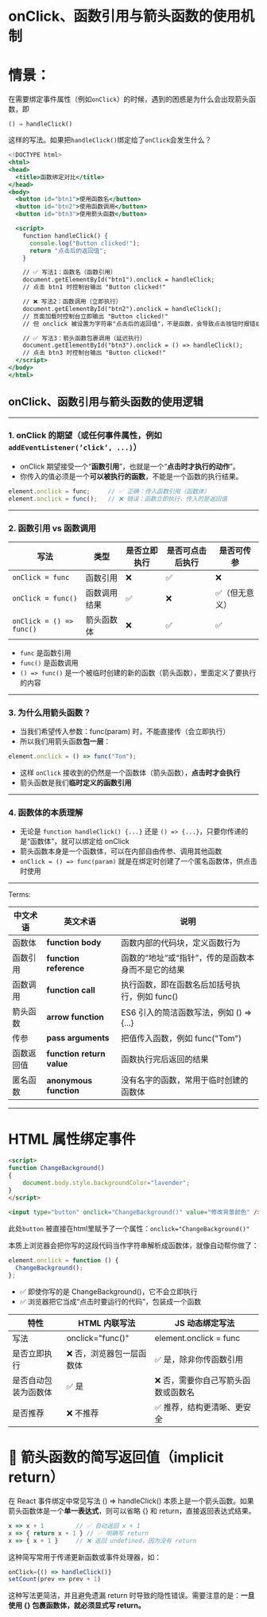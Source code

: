 # onClick、函数引用与箭头函数的使用机制

# 情景：

在需要绑定事件属性（例如`onClick`）的时候，遇到的困惑是为什么会出现箭头函数，即

 `() ⇒ handleClick()` 

这样的写法。如果把`handleClick()`绑定给了`onClick`会发生什么？

```jsx
<!DOCTYPE html>
<html>
<head>
  <title>函数绑定对比</title>
</head>
<body>
  <button id="btn1">使用函数名</button>
  <button id="btn2">使用函数调用</button>
  <button id="btn3">使用箭头函数</button>

  <script>
    function handleClick() {
      console.log("Button clicked!");
      return "点击后的返回值";
    }

    // ✅ 写法1：函数名（函数引用）
    document.getElementById("btn1").onclick = handleClick;
    // 点击 btn1 时控制台输出 "Button clicked!"

    // ❌ 写法2：函数调用（立即执行）
    document.getElementById("btn2").onclick = handleClick();
    // 页面加载时控制台立即输出 "Button clicked!"
    // 但 onclick 被设置为字符串"点击后的返回值"，不是函数，会导致点击按钮时报错或无效

    // ✅ 写法3：箭头函数包裹调用（延迟执行）
    document.getElementById("btn3").onclick = () => handleClick();
    // 点击 btn3 时控制台输出 "Button clicked!"
  </script>
</body>
</html>
```

## **onClick、函数引用与箭头函数的使用逻辑**

---

### **1. onClick 的期望（或任何事件属性，例如`addEventListener(’click’, ...)`）**

- onClick 期望接受一个“**函数引用**”，也就是一个“**点击时才执行的动作**”。
- 你传入的值必须是一个**可以被执行的函数**，不能是一个函数的执行结果。

```jsx
element.onclick = func;     // ✅ 正确：传入函数引用（函数体）
element.onclick = func();   // ❌ 错误：函数立即执行，传入的是返回值
```

---

### **2. 函数引用 vs 函数调用**

| **写法** | **类型** | **是否立即执行** | **是否可点击后执行** | **是否可传参** |
| --- | --- | --- | --- | --- |
| `onClick = func` | 函数引用 | ❌ | ✅ | ❌ |
| `onClick = func()` | 函数调用结果 | ✅ | ❌ | ✅（但无意义） |
| `onClick = () => func()` | 箭头函数体 | ❌ | ✅ | ✅ |
- `func` 是函数引用
- `func()` 是函数调用
- `() => func()` 是一个被临时创建的新的函数（箭头函数），里面定义了要执行的内容

---

### **3. 为什么用箭头函数？**

- 当我们希望传入参数：func(param) 时，不能直接传（会立即执行）
- 所以我们用箭头函数**包一层**：

```jsx
element.onclick = () => func("Tom");
```

- 这样 `onClick` 接收到的仍然是一个函数体（箭头函数），**点击时才会执行**
- 箭头函数是我们**临时定义的函数引用**

---

### **4. 函数体的本质理解**

- 无论是 `function handleClick() {...}` 还是 `() => {...}`，只要你传递的是“函数体”，就可以绑定给 onClick
- 箭头函数本身是一个函数体，可以在内部自由传参、调用其他函数
- `onClick = () => func(param)` 就是在绑定时创建了一个匿名函数体，供点击时使用

---

Terms:

| **中文术语** | **英文术语** | **说明** |
| --- | --- | --- |
| 函数体 | **function body** | 函数内部的代码块，定义函数行为 |
| 函数引用 | **function reference** | 函数的“地址”或“指针”，传的是函数本身而不是它的结果 |
| 函数调用 | **function call** | 执行函数，即在函数名后加括号执行，例如 func() |
| 箭头函数 | **arrow function** | ES6 引入的简洁函数写法，例如 () => {...} |
| 传参 | **pass arguments** | 把值传入函数，例如 func("Tom") |
| 函数返回值 | **function return value** | 函数执行完后返回的结果 |
| 匿名函数 | **anonymous function** | 没有名字的函数，常用于临时创建的函数体 |

---

# HTML 属性绑定事件

```html
<script>
function ChangeBackground()
{
    document.body.style.backgroundColor="lavender";
}
</script>
 
<input type="button" onclick="ChangeBackground()" value="修改背景颜色" />
```

此处`button` 被直接在html里赋予了一个属性：`onclick="ChangeBackground()"`

本质上浏览器会把你写的这段代码当作字符串解析成函数体，就像自动帮你做了：

```jsx
element.onclick = function () {
  ChangeBackground();
};
```

- ✅ 即使你写的是 ChangeBackground()，它不会立即执行
- ✅ 浏览器把它当成“点击时要运行的代码”，包装成一个函数

| **特性** | **HTML 内联写法** | **JS 动态绑定写法** |
| --- | --- | --- |
| 写法 | onclick="func()" | element.onclick = func |
| 是否立即执行 | ❌ 否，浏览器包一层函数体 | ✅ 是，除非你传函数引用 |
| 是否自动包装为函数体 | ✅ 是 | ❌ 否，需要你自己写箭头函数或函数名 |
| 是否推荐 | ❌ 不推荐 | ✅ 推荐，结构更清晰、更安全 |

# **🔹 箭头函数的简写返回值（implicit return）**

在 React 事件绑定中常见写法 () => handleClick() 本质上是一个箭头函数。如果箭头函数体是一个**单一表达式**，则可以省略 {} 和 return，直接返回表达式结果。

```jsx
x => x + 1         // ✅ 自动返回 x + 1
x => { return x + 1 } // ✅ 明确写 return
x => { x + 1 }     // ❌ 返回 undefined，因为没有 return
```

这种简写常用于传递更新函数或事件处理器，如：

```jsx
onClick={() => handleClick()}
setCount(prev => prev + 1)
```

这种写法更简洁，并且避免遗漏 return 时导致的隐性错误。需要注意的是：**一旦使用 {} 包裹函数体，就必须显式写 return。**